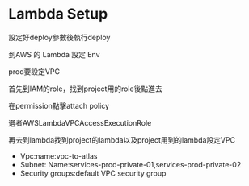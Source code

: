 # Lambda Setup

設定好deploy參數後執行deploy

到AWS 的 Lambda 設定 Env

prod要設定VPC

首先到IAM的role，找到project用的role後點進去

在permission點擊attach policy

選者AWSLambdaVPCAccessExecutionRole

再去到lambda找到project的lambda以及project用到的lambda設定VPC

* Vpc:name:vpc-to-atlas
* Subnet: Name:services-prod-private-01,services-prod-private-02
* Security groups:default VPC security group

